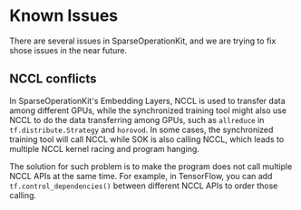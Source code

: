 # Known Issues #
There are several issues in SparseOperationKit, and we are trying to fix shose issues in the near future.

## NCCL conflicts ##
In SparseOperationKit's Embedding Layers, NCCL is used to transfer data among different GPUs, while the synchronized training tool might also use NCCL to do the data transferring among GPUs, such as `allreduce` in `tf.distribute.Strategy` and `horovod`. In some cases, the synchronized training tool will call NCCL while SOK is also calling NCCL, which leads to multiple NCCL kernel racing and program hanging. 

The solution for such problem is to make the program does not call multiple NCCL APIs at the same time. For example, in TensorFlow, you can add `tf.control_dependencies()` between different NCCL APIs to order those calling. 